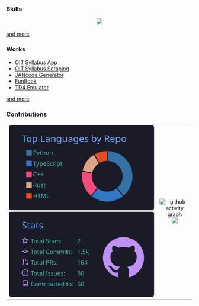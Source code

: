 ### Skills

<p align="center">
  <a href="https://github.com/yashikota?tab=repositories">
    <img src="https://skillicons.dev/icons?i=c,cpp,rust,go,python,pytorch,js,ts,react,next,linux,vscode,git,github" />
  </a>
</p>

[and more](https://yashikota.com/about)

### Works

- [OIT Syllabus App](https://github.com/oit-tools/syllabus-frontend)
- [OIT Syllabus Scraping](https://github.com/oit-tools/syllabus-scraping)
- [JANcode Generator](https://github.com/yashikota/jancode)
- [FunBook](https://funbook.pages.dev)
- [TD4 Emulator](https://github.com/yashikota/td4-py)

[and more](https://yashikota.com/projects)

### Contributions

<table align="center">
  <tr>
    <td>
      <img src="https://raw.githubusercontent.com/yashikota/yashikota/master/profile-summary-card-output/tokyonight/1-repos-per-language.svg" alt="repos-per-languages">
      <img src="https://raw.githubusercontent.com/yashikota/yashikota/master/profile-summary-card-output/tokyonight/3-stats.svg" alt="repos-per-languages" alt="stat">
    </td>
    <td align="center">
      <img src="https://github-readme-activity-graph.vercel.app/graph?username=yashikota&bg_color=000000&color=affdb1&line=affdb1&point=affdb1&area=true&hide_border=true" alt="github activity graph">
      <img src="https://streak-stats.demolab.com?user=yashikota&theme=dark&hide_border=true&date_format=%5BY.%5Dn.j">
    </td>
  </tr>
</table>
